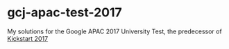 # gcj-apac-test-2017

My solutions for the Google APAC 2017 University Test, the predecessor of [Kickstart 2017](https://codejam.withgoogle.com/codejam/kickstart/)
